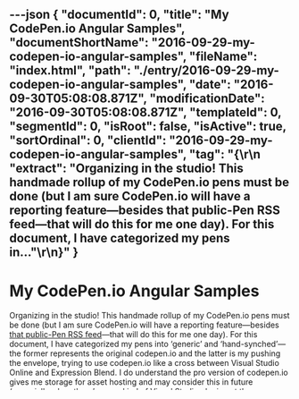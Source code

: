---json
{
  "documentId": 0,
  "title": "My CodePen.io Angular Samples",
  "documentShortName": "2016-09-29-my-codepen-io-angular-samples",
  "fileName": "index.html",
  "path": "./entry/2016-09-29-my-codepen-io-angular-samples",
  "date": "2016-09-30T05:08:08.871Z",
  "modificationDate": "2016-09-30T05:08:08.871Z",
  "templateId": 0,
  "segmentId": 0,
  "isRoot": false,
  "isActive": true,
  "sortOrdinal": 0,
  "clientId": "2016-09-29-my-codepen-io-angular-samples",
  "tag": "{\r\n  \"extract\": \"Organizing in the studio! This handmade rollup of my CodePen.io pens must be done (but I am sure CodePen.io will have a reporting feature—besides that public-Pen RSS feed—that will do this for me one day). For this document, I have categorized my pens in...\"\r\n}"
}
---

# My CodePen.io Angular Samples

Organizing in the studio! This handmade rollup of my CodePen.io pens must be done (but I am sure CodePen.io will have a reporting feature—besides [that public-Pen RSS feed](https://blog.codepen.io/documentation/api/rss-feeds/)—that will do this for me one day). For this document, I have categorized my pens into ‘generic’ and ‘hand-synched’—the former represents the original codepen.io and the latter is my pushing the envelope, trying to use codepen.io like a cross between Visual Studio Online and Expression Blend. I do understand the pro version of codepen.io gives me storage for asset hosting and may consider this in future (especially when there’s some kind of Visual Studio plugin out there integrating with codepen.io).

## Generic Angular pens:

<table class="WordWalkingStickTable"><tr><td>

Angular: `$sce.trustAsResourceUrl`

</td><td>

[http://codepen.io/rasx/pen/ykDGi](http://codepen.io/rasx/pen/ykDGi)

</td></tr><tr><td>

Angular: 1.2.x Animation (part 1)

</td><td>

[http://codepen.io/rasx/pen/hgnDq](http://codepen.io/rasx/pen/hgnDq)

</td></tr><tr><td>

Angular JS 1.x `providers`

</td><td>

[http://codepen.io/rasx/pen/qZeaGz](http://codepen.io/rasx/pen/qZeaGz)

</td></tr><tr><td>

Angular JS 1.4.x `decorators`

</td><td>

[http://codepen.io/rasx/pen/XdvYJy](http://codepen.io/rasx/pen/XdvYJy)

</td></tr><tr><td>

Angular: Fading between Blocks

</td><td>

[http://codepen.io/rasx/pen/fjoaC](http://codepen.io/rasx/pen/fjoaC)

</td></tr><tr><td>

Angular: Image Viewer

</td><td>

[http://codepen.io/rasx/pen/lFAaC](http://codepen.io/rasx/pen/lFAaC)

</td></tr><tr><td>

Angular: Image Viewer with Effects

</td><td>

[http://codepen.io/rasx/pen/qjGDw](http://codepen.io/rasx/pen/qjGDw)

</td></tr><tr><td>

Angular: Multiple Templates

</td><td>

[http://codepen.io/rasx/pen/jgirc](http://codepen.io/rasx/pen/jgirc)

</td></tr><tr><td>

Angular: Multiple Templates w/ ngRoute and ngAnimate

</td><td>

[http://codepen.io/rasx/pen/qdKoMY](http://codepen.io/rasx/pen/qdKoMY)

</td></tr><tr><td>

Angular: Multiple Templates w/ ngRoute, ngAnimate and a Directive

</td><td>

[http://codepen.io/rasx/pen/gpjaoZ](http://codepen.io/rasx/pen/gpjaoZ)

</td></tr><tr><td>

Angular: ngIf

</td><td>

[http://codepen.io/rasx/pen/fFzwy](http://codepen.io/rasx/pen/fFzwy)

</td></tr><tr><td>

Angular UI: ASP.NET Default Page

</td><td>

[http://codepen.io/rasx/pen/zxdJQK](http://codepen.io/rasx/pen/zxdJQK)

</td></tr><tr><td>

Angular UI: jumbotron with background image

</td><td>

[http://codepen.io/rasx/pen/oXMPMV](http://codepen.io/rasx/pen/oXMPMV)

</td></tr><tr><td>

Angular UI: pagination

</td><td>

[http://codepen.io/rasx/pen/xGadEB](http://codepen.io/rasx/pen/xGadEB)

</td></tr><tr><td>

Angular UI: ui-sortable with bootstrap

</td><td>

[http://codepen.io/rasx/pen/myBGQB](http://codepen.io/rasx/pen/myBGQB)

</td></tr><tr><td>

Display Data by Selected Group with Underscore and AngularJS

</td><td>

[http://codepen.io/rasx/pen/XJJKYX](http://codepen.io/rasx/pen/XJJKYX)

</td></tr><tr><td>

Embedding Code Pen and GitHub Content in an Angular Template

</td><td>

[http://codepen.io/rasx/pen/xGaXrN](http://codepen.io/rasx/pen/xGaXrN)

</td></tr><tr><td>

form validation with ngMessages

</td><td>

[http://codepen.io/rasx/pen/bVVjPW](http://codepen.io/rasx/pen/bVVjPW)

</td></tr><tr><td>

odetocode.com: Group and Display Data with Underscore and AngularJS

</td><td>

[http://codepen.io/rasx/pen/BjCkH](http://codepen.io/rasx/pen/BjCkH)

</td></tr><tr><td>

odetocode.com: Using ngOptions In AngularJS (part 2)

</td><td>

[http://codepen.io/rasx/pen/azzZEZ](http://codepen.io/rasx/pen/azzZEZ)

</td></tr><tr><td>

odetocode.com: Using ngOptions In AngularJS

</td><td>

[http://codepen.io/rasx/pen/VYYZEa](http://codepen.io/rasx/pen/VYYZEa)

</td></tr></table>

## Hand-synched Angular pens:

<table class="WordWalkingStickTable"><tr><td>

b-roll progressive audio presentation API

</td><td>

[http://codepen.io/rasx/pen/XXWWLz](http://codepen.io/rasx/pen/XXWWLz)

</td></tr><tr><td>

Songhay Studio: Day Path Index Layout with Grouping

</td><td>

[http://codepen.io/rasx/pen/rVMJVW](http://codepen.io/rasx/pen/rVMJVW)

</td></tr><tr><td>

YouTube Data API Responsive Angular Directive

</td><td>

[http://codepen.io/rasx/pen/gMpGWN](http://codepen.io/rasx/pen/gMpGWN)

</td></tr></table>

@[BryanWilhite](https://twitter.com/BryanWilhite)
